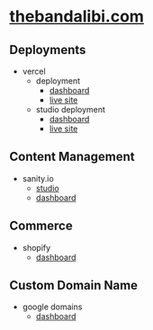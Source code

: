 # [thebandalibi.com](https://thebandalibi.com/)

## Deployments

- vercel
  - deployment
    - [dashboard](https://vercel.com/crvouga/the-band-alibi)
    - [live site](https://thebandalibi.com/)
  - studio deployment
    - [dashboard](https://vercel.com/crvouga/the-band-alibi-studio)
    - [live site](https://studio.thebandalibi.com/)

## Content Management

- sanity.io
  - [studio](https://studio.thebandalibi.com/)
  - [dashboard](https://www.sanity.io/teams/personal/project/mswm483g)

## Commerce

- shopify
  - [dashboard](https://the-band-alibi-merch.myshopify.com/admin)

## Custom Domain Name

- google domains
  - [dashboard](https://domains.google.com/registrar/thebandalibi.com?_ga=2.199534638.1680610425.1624567054-788012307.1620263166)
